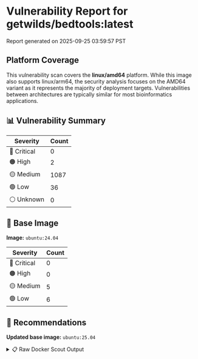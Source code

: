 # Vulnerability Report for getwilds/bedtools:latest

Report generated on 2025-09-25 03:59:57 PST

## Platform Coverage

This vulnerability scan covers the **linux/amd64** platform. While this image also supports linux/arm64, the security analysis focuses on the AMD64 variant as it represents the majority of deployment targets. Vulnerabilities between architectures are typically similar for most bioinformatics applications.

## 📊 Vulnerability Summary

| Severity | Count |
|----------|-------|
| 🔴 Critical | 0 |
| 🟠 High | 2 |
| 🟡 Medium | 1087 |
| 🟢 Low | 36 |
| ⚪ Unknown | 0 |

## 🐳 Base Image

**Image:** `ubuntu:24.04`

| Severity | Count |
|----------|-------|
| 🔴 Critical | 0 |
| 🟠 High | 0 |
| 🟡 Medium | 5 |
| 🟢 Low | 6 |

## 🔄 Recommendations

**Updated base image:** `ubuntu:25.04`

<details>
<summary>📋 Raw Docker Scout Output</summary>

```text
Target             │  getwilds/bedtools:latest-amd64  │    0C     2H   1087M    36L   
    digest           │  2160b5273477                            │                               
  Base image         │  ubuntu:24.04                            │    0C     0H     5M     6L    
  Updated base image │  ubuntu:25.04                            │    0C     0H     5M     5L    
                     │                                          │                         -1    

What's next:
    View vulnerabilities → docker scout cves getwilds/bedtools:latest-amd64
    View base image update recommendations → docker scout recommendations getwilds/bedtools:latest-amd64
    Include policy results in your quickview by supplying an organization → docker scout quickview getwilds/bedtools:latest-amd64 --org <organization>
```
</details>

